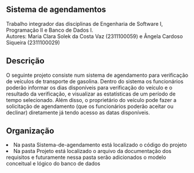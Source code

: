 ## Sistema de agendamentos 
Trabalho integrador das disciplinas de Engenharia de Software I, Programação II e Banco de Dados I.</br>
Autores: Maria Clara Solek da Costa Vaz (2311100059) e Ângela Cardoso Siqueira (2311100029)

## Descrição
O seguinte projeto consiste num sistema de agendamento para verificação de veículos de transporte de gasolina. Dentro do sistema os funcionários poderão informar os dias disponíveis para verificação do veículo e o resultado da verificação, e visualizar as estatísticas de um período de tempo selecionado. Além disso, o proprietário do veículo pode fazer a solicitação de agendamento (que os funcionários poderão aceitar ou declinar) diretamente já tendo acesso as datas disponíveis.

## Organização
<li>Na pasta Sistema-de-agendamento está localizado o código do projeto</li>
<li>Na pasta Projeto está localizado o arquivo da documentação dos requisitos e futuramente nessa pasta serão adicionados o modelo conceitual e lógico do banco de dados</li>